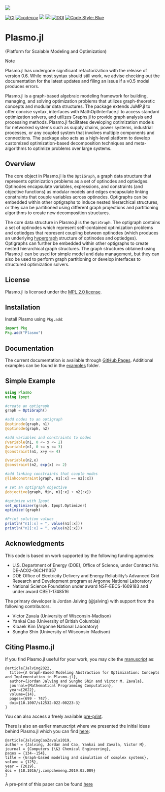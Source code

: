 <img src="https://github.com/plasmo-dev/Plasmo.jl/blob/main/docs/plasmo_logo.svg?raw=true"/>

[![CI](https://github.com/plasmo-dev/Plasmo.jl/workflows/CI/badge.svg)](https://github.com/plasmo-dev/Plasmo.jl/actions)
[![codecov](https://codecov.io/gh/jalving/Plasmo.jl/branch/main/graph/badge.svg?token=W5Ubgq4n7z)](https://codecov.io/gh/jalving/Plasmo.jl)
[![](https://img.shields.io/badge/docs-dev-blue.svg)](https://plasmo-dev.github.io/Plasmo.jl/dev/)
[![](https://img.shields.io/badge/docs-stable-blue.svg)](https://plasmo-dev.github.io/Plasmo.jl/stable/)
[![DOI](https://zenodo.org/badge/96967382.svg)](https://zenodo.org/badge/latestdoi/96967382)
[![Code Style: Blue](https://img.shields.io/badge/code%20style-blue-4495d1.svg)](https://github.com/invenia/BlueStyle)


# Plasmo.jl

(Platform for Scalable Modeling and Optimization)

> [!NOTE]  
> Plasmo.jl has undergone significant refactorization with the release of version 0.6. While most syntax should still work, we advise checking out the documentation for the latest updates and filing an issue if a v0.5 model produces errors.

Plasmo.jl is a graph-based algebraic modeling framework for building, managing, and solving optimization problems that utilizes graph-theoretic concepts and modular data structures. 
The package extends JuMP.jl to offer concise syntax, interfaces with MathOptInterface.jl to access standard optimization solvers, and utilizes Graphs.jl to provide 
graph analysis and processing methods. Plasmo.jl facilitates developing optimization models for networked systems such as supply chains, power systems, industrial 
processes, or any coupled system that involves multiple components and connections. The package also acts as a high-level platform to develop customized optimization-based decomposition techniques and meta-algorithms to optimize problems over large systems.

## Overview
The core object in Plasmo.jl is the `OptiGraph`, a graph data structure that represents optimization problems as a set of optinodes and optiedges. Optinodes encapsulate variables, expressions, and constraints (and objective functions) as modular models and edges encapsulate linking constraints that couple variables across optinodes. Optigraphs can be embedded within other optigraphs to induce nested hierarchical structures, or they can be partitioned using different graph projections and partitioning algorithms to create new decomposition structures.

The core data structure in Plasmo.jl is the `OptiGraph`. The optigraph contains a set of optinodes which represent self-contained optimization problems and optiedges that represent coupling between optinodes (which produces an underlying [hypergraph](https://en.wikipedia.org/wiki/Hypergraph) structure of optinodes and optiedges). Optigraphs can further be embedded within other optigraphs to create nested hierarchical graph structures. The graph structures obtained using Plasmo.jl can be used for simple model and data management, but they can also be used to perform graph partitioning or develop interfaces to structured optimization solvers.


## License

Plasmo.jl is licensed under the [MPL 2.0 license](https://github.com/plasmo-dev/Plasmo.jl/blob/main/LICENSE.md).

## Installation

Install Plasmo using `Pkg.add`:
```julia
import Pkg
Pkg.add("Plasmo")
```

## Documentation

The current documentation is available through [GitHub Pages](https://plasmo-dev.github.io/Plasmo.jl/stable/).
Additional examples can be found in the [examples](https://github.com/plasmo-dev/Plasmo.jl/tree/main/examples) folder.

## Simple Example

```julia
using Plasmo
using Ipopt

#create an optigraph
graph = OptiGraph()

#add nodes to an optigraph
@optinode(graph, n1)
@optinode(graph, n2)

#add variables and constraints to nodes
@variable(n1, 0 <= x <= 2)
@variable(n1, 0 <= y <= 3)
@constraint(n1, x+y <= 4)

@variable(n2,x)
@constraint(n2, exp(x) >= 2)

#add linking constraints that couple nodes
@linkconstraint(graph, n1[:x] == n2[:x])

# set an optigraph objective
@objective(graph, Min, n1[:x] + n2[:x])

#optimize with Ipopt
set_optimizer(graph, Ipopt.Optimizer)
optimize!(graph)

#Print solution values
println("n1[:x] = ", value(n1[:x]))
println("n2[:x] = ", value(n2[:x]))
```

## Acknowledgments

This code is based on work supported by the following funding agencies:

* U.S. Department of Energy (DOE), Office of Science, under Contract No. DE-AC02-06CH11357
* DOE Office of Electricity Delivery and Energy Reliability’s Advanced Grid Research and Development program at Argonne National Laboratory
* National Science Foundation under award NSF-EECS-1609183 and under award CBET-1748516

The primary developer is Jordan Jalving (@jalving) with support from the following contributors.  

* Victor Zavala (University of Wisconsin-Madison)
* Yankai Cao (University of British Columbia)
* Kibaek Kim (Argonne National Laboratory)
* Sungho Shin (University of Wisconsin-Madison)


## Citing Plasmo.jl

If you find Plasmo.jl useful for your work, you may cite the [manuscript](https://link.springer.com/article/10.1007/s12532-022-00223-3) as:
```
@article{Jalving2022,
  title={A Graph-Based Modeling Abstraction for Optimization: Concepts and Implementation in Plasmo.jl},
  author={Jordan Jalving and Sungho Shin and Victor M. Zavala},
  journal={Mathematical Programming Computation},
  year={2022},
  volume={14},
  pages={699 - 747},
  doi={10.1007/s12532-022-00223-3}
}
```
You can also access a freely available [pre-print](https://arxiv.org/abs/2006.05378).

There is also an earlier manuscript where we presented the initial ideas behind Plasmo.jl which you can find
[here](https://www.sciencedirect.com/science/article/abs/pii/S0098135418312687):
``` sourceCode
@article{JalvingCaoZavala2019,
author = {Jalving, Jordan and Cao, Yankai and Zavala, Victor M},
journal = {Computers {\&} Chemical Engineering},
pages = {134--154},
title = {Graph-based modeling and simulation of complex systems},
volume = {125},
year = {2019},
doi = {10.1016/j.compchemeng.2019.03.009}
}
```
A pre-print of this paper can be found [here](https://arxiv.org/abs/1812.04983)
